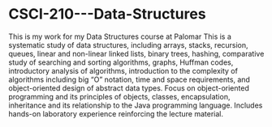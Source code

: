 # CSCI-210---Data-Structures
This is my work for my Data Structures course at Palomar
This is a systematic study of data structures, including arrays, stacks, recursion, queues, linear and non-linear linked lists, binary trees, hashing, comparative study of searching and sorting algorithms, graphs, Huffman codes, introductory analysis of algorithms, introduction to the complexity of algorithms including big “O” nota­tion, time and space requirements, and object-oriented design of abstract data types. Focus on object-oriented programming and its principles of objects, classes, encapsulation, inheritance and its relationship to the Java programming language. Includes hands-on laboratory experience reinforcing the lecture material.
